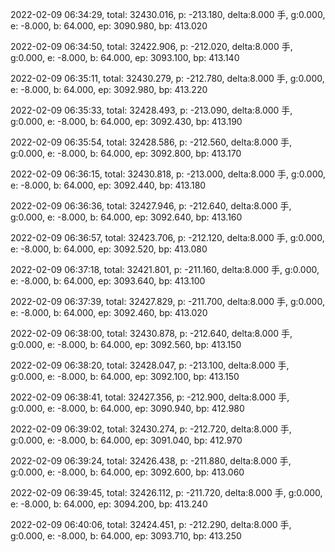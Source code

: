 2022-02-09 06:34:29, total: 32430.016, p: -213.180, delta:8.000 手, g:0.000, e: -8.000, b: 64.000, ep: 3090.980, bp: 413.020

2022-02-09 06:34:50, total: 32422.906, p: -212.020, delta:8.000 手, g:0.000, e: -8.000, b: 64.000, ep: 3093.100, bp: 413.140

2022-02-09 06:35:11, total: 32430.279, p: -212.780, delta:8.000 手, g:0.000, e: -8.000, b: 64.000, ep: 3092.980, bp: 413.220

2022-02-09 06:35:33, total: 32428.493, p: -213.090, delta:8.000 手, g:0.000, e: -8.000, b: 64.000, ep: 3092.430, bp: 413.190

2022-02-09 06:35:54, total: 32428.586, p: -212.560, delta:8.000 手, g:0.000, e: -8.000, b: 64.000, ep: 3092.800, bp: 413.170

2022-02-09 06:36:15, total: 32430.818, p: -213.000, delta:8.000 手, g:0.000, e: -8.000, b: 64.000, ep: 3092.440, bp: 413.180

2022-02-09 06:36:36, total: 32427.946, p: -212.640, delta:8.000 手, g:0.000, e: -8.000, b: 64.000, ep: 3092.640, bp: 413.160

2022-02-09 06:36:57, total: 32423.706, p: -212.120, delta:8.000 手, g:0.000, e: -8.000, b: 64.000, ep: 3092.520, bp: 413.080

2022-02-09 06:37:18, total: 32421.801, p: -211.160, delta:8.000 手, g:0.000, e: -8.000, b: 64.000, ep: 3093.640, bp: 413.100

2022-02-09 06:37:39, total: 32427.829, p: -211.700, delta:8.000 手, g:0.000, e: -8.000, b: 64.000, ep: 3092.460, bp: 413.020

2022-02-09 06:38:00, total: 32430.878, p: -212.640, delta:8.000 手, g:0.000, e: -8.000, b: 64.000, ep: 3092.560, bp: 413.150

2022-02-09 06:38:20, total: 32428.047, p: -213.100, delta:8.000 手, g:0.000, e: -8.000, b: 64.000, ep: 3092.100, bp: 413.150

2022-02-09 06:38:41, total: 32427.356, p: -212.900, delta:8.000 手, g:0.000, e: -8.000, b: 64.000, ep: 3090.940, bp: 412.980

2022-02-09 06:39:02, total: 32430.274, p: -212.720, delta:8.000 手, g:0.000, e: -8.000, b: 64.000, ep: 3091.040, bp: 412.970

2022-02-09 06:39:24, total: 32426.438, p: -211.880, delta:8.000 手, g:0.000, e: -8.000, b: 64.000, ep: 3092.600, bp: 413.060

2022-02-09 06:39:45, total: 32426.112, p: -211.720, delta:8.000 手, g:0.000, e: -8.000, b: 64.000, ep: 3094.200, bp: 413.240

2022-02-09 06:40:06, total: 32424.451, p: -212.290, delta:8.000 手, g:0.000, e: -8.000, b: 64.000, ep: 3093.710, bp: 413.250